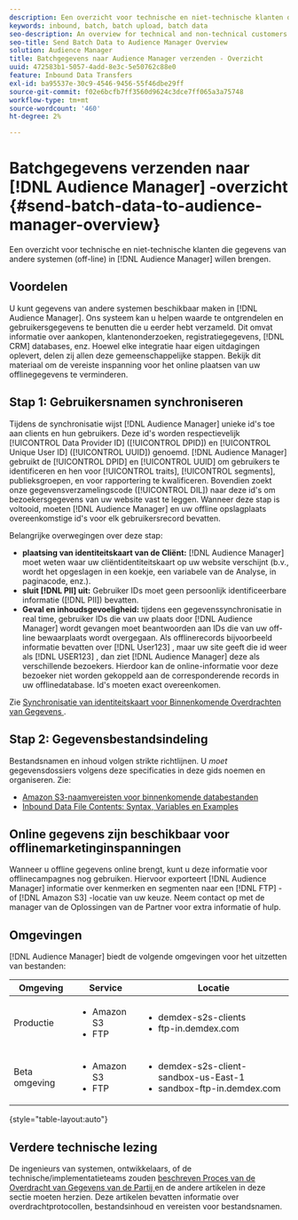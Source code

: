 ```yaml
---
description: Een overzicht voor technische en niet-technische klanten die gegevens van andere systemen (off-line) in Audience Manager willen brengen.
keywords: inbound, batch, batch upload, batch data
seo-description: An overview for technical and non-technical customers who want to bring data from other systems (offline) into Audience Manager. To do so, use the batch upload option in Audience Manager.
seo-title: Send Batch Data to Audience Manager Overview
solution: Audience Manager
title: Batchgegevens naar Audience Manager verzenden - Overzicht
uuid: 472583b1-5057-4add-8e3c-5e50762c88e0
feature: Inbound Data Transfers
exl-id: ba95537e-30c9-4546-9456-55f46dbe29ff
source-git-commit: f02e6bcfb7ff3560d9624c3dce7ff065a3a75748
workflow-type: tm+mt
source-wordcount: '460'
ht-degree: 2%

---
```


# Batchgegevens verzenden naar [!DNL Audience Manager] -overzicht {#send-batch-data-to-audience-manager-overview}

Een overzicht voor technische en niet-technische klanten die gegevens van andere systemen (off-line) in [!DNL Audience Manager] willen brengen.

## Voordelen

U kunt gegevens van andere systemen beschikbaar maken in [!DNL Audience Manager]. Ons systeem kan u helpen waarde te ontgrendelen en gebruikersgegevens te benutten die u eerder hebt verzameld. Dit omvat informatie over aankopen, klantenonderzoeken, registratiegegevens, [!DNL CRM] databases, enz. Hoewel elke integratie haar eigen uitdagingen oplevert, delen zij allen deze gemeenschappelijke stappen. Bekijk dit materiaal om de vereiste inspanning voor het online plaatsen van uw offlinegegevens te verminderen.

## Stap 1: Gebruikersnamen synchroniseren

Tijdens de synchronisatie wijst [!DNL Audience Manager] unieke id&#39;s toe aan clients en hun gebruikers. Deze id&#39;s worden respectievelijk [!UICONTROL Data Provider ID] ([!UICONTROL DPID]) en [!UICONTROL Unique User ID] ([!UICONTROL UUID]) genoemd. [!DNL Audience Manager] gebruikt de [!UICONTROL DPID] en [!UICONTROL UUID] om gebruikers te identificeren en hen voor [!UICONTROL traits], [!UICONTROL segments], publieksgroepen, en voor rapportering te kwalificeren. Bovendien zoekt onze gegevensverzamelingscode ([!UICONTROL DIL]) naar deze id&#39;s om bezoekersgegevens van uw website vast te leggen. Wanneer deze stap is voltooid, moeten [!DNL Audience Manager] en uw offline opslagplaats overeenkomstige id&#39;s voor elk gebruikersrecord bevatten.

Belangrijke overwegingen over deze stap:

* **plaatsing van identiteitskaart van de Cliënt:** [!DNL Audience Manager] moet weten waar uw cliëntidentiteitskaart op uw website verschijnt (b.v., wordt het opgeslagen in een koekje, een variabele van de Analyse, in paginacode, enz.).
* **sluit [!DNL PII] uit:** Gebruiker IDs moet geen persoonlijk identificeerbare informatie ([!DNL PII]) bevatten.
* **Geval en inhoudsgevoeligheid:** tijdens een gegevenssynchronisatie in real time, gebruiker IDs die van uw plaats door [!DNL Audience Manager] wordt gevangen moet beantwoorden aan IDs die van uw off-line bewaarplaats wordt overgegaan. Als offlinerecords bijvoorbeeld informatie bevatten over [!DNL User123] , maar uw site geeft die id weer als [!DNL USER123] , dan ziet [!DNL Audience Manager] deze als verschillende bezoekers. Hierdoor kan de online-informatie voor deze bezoeker niet worden gekoppeld aan de corresponderende records in uw offlinedatabase. Id&#39;s moeten exact overeenkomen.

Zie [ Synchronisatie van identiteitskaart voor Binnenkomende Overdrachten van Gegevens ](../../../integration/sending-audience-data/batch-data-transfer-explained/id-sync-http.md).

## Stap 2: Gegevensbestandsindeling

Bestandsnamen en inhoud volgen strikte richtlijnen. U *moet* gegevensdossiers volgens deze specificaties in deze gids noemen en organiseren. Zie:

* [Amazon S3-naamvereisten voor binnenkomende databestanden](../../../integration/sending-audience-data/batch-data-transfer-explained/inbound-s3-filenames.md)
* [Inbound Data File Contents: Syntax, Variables en Examples](../../../integration/sending-audience-data/batch-data-transfer-explained/inbound-file-contents.md)

## Online gegevens zijn beschikbaar voor offlinemarketinginspanningen

Wanneer u offline gegevens online brengt, kunt u deze informatie voor offlinecampagnes nog gebruiken. Hiervoor exporteert [!DNL Audience Manager] informatie over kenmerken en segmenten naar een [!DNL FTP] - of [!DNL Amazon S3] -locatie van uw keuze. Neem contact op met de manager van de Oplossingen van de Partner voor extra informatie of hulp.

## Omgevingen

[!DNL Audience Manager] biedt de volgende omgevingen voor het uitzetten van bestanden:

| Omgeving | Service | Locatie |
|---------|----------|---------|
| Productie | <ul><li>Amazon S3</li><li>FTP</li></ul> | <ul><li>demdex-s2s-clients</li><li>ftp-in.demdex.com</li></ul> |
| Beta omgeving | <ul><li>Amazon S3</li><li>FTP</li></ul> | <ul><li>demdex-s2s-client-sandbox-us-East-1</li><li>sandbox-ftp-in.demdex.com</li></ul> |

{style="table-layout:auto"}

## Verdere technische lezing

De ingenieurs van systemen, ontwikkelaars, of de technische/implementatieteams zouden [ beschreven Proces van de Overdracht van Gegevens van de Partij ](../../../integration/sending-audience-data/batch-data-transfer-explained/batch-data-transfer-explained.md) en de andere artikelen in deze sectie moeten herzien. Deze artikelen bevatten informatie over overdrachtprotocollen, bestandsinhoud en vereisten voor bestandsnamen.

